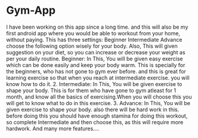 # Gym-App
I have been working on this app since a long time. and this will also be my first android app where you would be able to workout from your home, without paying.
This has three settings:
Beginner
Intermediate
Advance
choose the following option wisely for your body.
Also, This will given suggestion on your diet, so you can increase or decrease your weight as per your daily routine.
Beginner:
In This, You will be given easy exercise which can be done easily and keep your body warm. This is specially for the beginners, who has not gone to gym ever before. and this is great for learning exercise so that when you reach at intermediate exercise. you will know how to do it.
2. Intermediate:
In This, You will be given exercise to shape your body. This is for them who have gone to gym atleast for 1 month, and know all the basics of exercising.When you will choose this you will get to know what to do in this exercise.
3. Advance:
In This, You will be given exercise to shape your body. also there will be hard work in this. before doing this you should have enough stamina for doing this workout, so complete Intermediate and then choose this, as this will require more hardwork.
And many more features….
